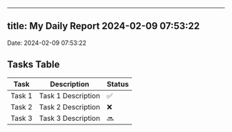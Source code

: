 
---
title: My Daily Report 2024-02-09 07:53:22
---

Date: 2024-02-09 07:53:22

## Tasks Table

| Task | Description | Status |
|------|-------------|--------|
| Task 1 | Task 1 Description | ✅ |
| Task 2 | Task 2 Description | ❌ |
| Task 3 | Task 3 Description | 🔜 |
